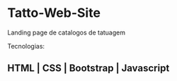 # Tatto-Web-Site

Landing page de catalogos de tatuagem

Tecnologias:

## HTML | CSS | Bootstrap | Javascript 
